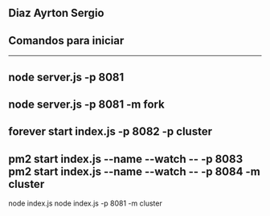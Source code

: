 ## Diaz Ayrton Sergio
## Comandos para iniciar
---
node server.js -p 8081
---
node server.js -p 8081 -m fork
---
forever start index.js -p 8082 -p cluster
---
pm2 start index.js --name --watch -- -p 8083
pm2 start index.js --name --watch -- -p 8084 -m cluster
---
node index.js
node index.js -p 8081 -m cluster
